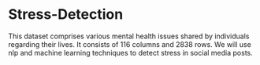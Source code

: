 # Stress-Detection
This dataset comprises various mental health issues shared by individuals regarding their lives. It consists of 116 columns and 2838 rows. We will use nlp and machine learning techniques to detect stress in social media posts.
